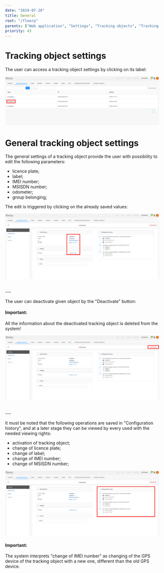 ```yaml
---
date: "2019-07-20"
title: General
root: "/fleerp"
parents: ["Web application", "Settings", "Tracking objects", "Tracking object settings"]
priority: 43
---
```


# Tracking object settings

The user can access a tracking object settings by clicking on its label:

![Details](details-en.png)


# General tracking object settings

The general settings of a tracking object provide the user with possibility to edit the following parameters:

- licence plate;
- label;
- IMEI number;
- MSISDN number;
- odometer;
- group belonging;

The edit is triggered by clicking on the already saved values:

![General](general-en.png)

<br>
---

The user can deactivate given object by the "Deactivate" button:

#### Important:
All the information about the deactivated tracking object is deleted from the system!

![General](deactivate-en.png)

<br>
---

It must be noted that the following operations are saved in "Configuration history", and at a later stage
they can be viewed by every used with the needed viewing rights:

- activation of tracking object;
- change of licence plate;
- change of label;
- change of IMEI number;
- change of MSISDN number;

![General](config-history-en.png)

#### Important:
The system interprets "change of IMEI number" as changing of the GPS device of the tracking object with a new one,
different than the old GPS device.
